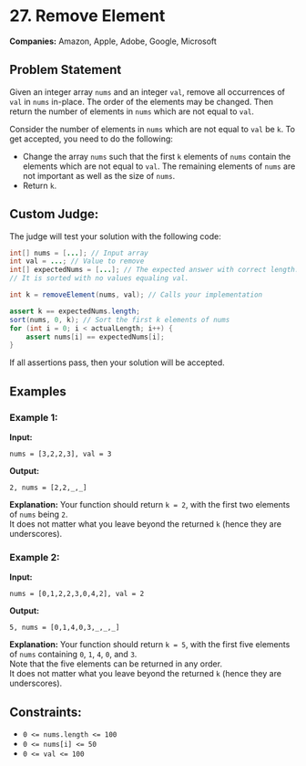 # 27. Remove Element

**Companies:** Amazon, Apple, Adobe, Google, Microsoft  

## Problem Statement

Given an integer array `nums` and an integer `val`, remove all occurrences of `val` in `nums` in-place. The order of the elements may be changed. Then return the number of elements in `nums` which are not equal to `val`.

Consider the number of elements in `nums` which are not equal to `val` be `k`. To get accepted, you need to do the following:

- Change the array `nums` such that the first `k` elements of `nums` contain the elements which are not equal to `val`. The remaining elements of `nums` are not important as well as the size of `nums`.
- Return `k`.

## Custom Judge:

The judge will test your solution with the following code:

```java
int[] nums = [...]; // Input array
int val = ...; // Value to remove
int[] expectedNums = [...]; // The expected answer with correct length.
// It is sorted with no values equaling val.

int k = removeElement(nums, val); // Calls your implementation

assert k == expectedNums.length;
sort(nums, 0, k); // Sort the first k elements of nums
for (int i = 0; i < actualLength; i++) {
    assert nums[i] == expectedNums[i];
}
```

If all assertions pass, then your solution will be accepted.

## Examples

### Example 1:

**Input:** 
```plaintext
nums = [3,2,2,3], val = 3
```

**Output:** 
```plaintext
2, nums = [2,2,_,_]
```

**Explanation:** 
Your function should return `k = 2`, with the first two elements of `nums` being `2`.  
It does not matter what you leave beyond the returned `k` (hence they are underscores).

### Example 2:

**Input:** 
```plaintext
nums = [0,1,2,2,3,0,4,2], val = 2
```

**Output:** 
```plaintext
5, nums = [0,1,4,0,3,_,_,_]
```

**Explanation:** 
Your function should return `k = 5`, with the first five elements of `nums` containing `0`, `1`, `4`, `0`, and `3`.  
Note that the five elements can be returned in any order.  
It does not matter what you leave beyond the returned `k` (hence they are underscores).

## Constraints:

- `0 <= nums.length <= 100`
- `0 <= nums[i] <= 50`
- `0 <= val <= 100`
